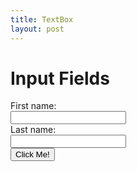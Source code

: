 ```yaml
---
title: TextBox
layout: post
---
```


<h1>Input Fields</h1>
<form>
  First name:<br>
  <input type="text" name="firstname" id="firstname">
  <br>
  Last name:<br>
  <input type="text" name="lastname" id="lastname">
  <br>
  <button type="button" class="button" onclick="myFunction()">Click Me!</button>
  <br><br>
  <p id="fullName"></p>

  <script>
function myFunction() {
    document.getElementById("fullName").innerHTML = document.getElementById("firstname").value+" "+document.getElementById("lastname").value;
}
</script>
</form>


